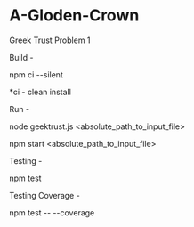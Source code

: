 # A-Gloden-Crown
Greek Trust Problem 1 


Build - 

npm ci --silent

*ci - clean install

Run - 

node geektrust.js <absolute_path_to_input_file>

npm start <absolute_path_to_input_file>

Testing -  

npm test

Testing Coverage - 

npm test -- --coverage
